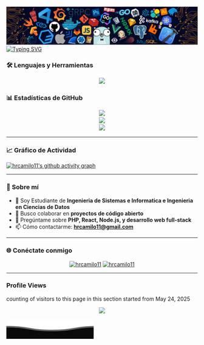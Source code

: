 <!--   my-header-img -->
![](./src/header_.png)
[![Typing SVG](https://readme-typing-svg.demolab.com?font=Fira+Code&size=32&duration=3000&pause=600&color=980500&vCenter=true&width=600&height=80&lines=Hola+%F0%9F%91%8B+Mundo;Hola+%F0%9F%91%8B%2C+Soy+Camilo+Hern%C3%A1ndez;ERROR+404;NOT+FOUND;OR+NOT%3F)](https://git.io/typing-svg)


### 🛠️ Lenguajes y Herramientas

<p align="center">
  <a href="https://skillicons.dev">
    <img src="https://skillicons.dev/icons?i=arch,kotlin,laravel,postman,notion,npm,linux,php,python,js,ts,react,nextjs,nodejs,express,mongodb,postgres,docker,git,github,figma&perline=7&theme=light" />
  </a>
</p>

### 📊 Estadísticas de GitHub

<div align="center">
  <img src="https://github-readme-stats.vercel.app/api?username=hrcamilo11&theme=dracula&show_icons=true&hide_border=true&count_private=true"/> 
</div>
<div align="center">
  <img src="https://github-readme-streak-stats.herokuapp.com/?user=hrcamilo11&theme=dracula&hide_border=true"/> 
</div>
<div align="center">
  <img src="https://github-readme-stats.vercel.app/api/top-langs/?username=hrcamilo11&theme=dracula&show_icons=true&hide_border=true&layout=compact"/> 
</div>


---




### 📈 Gráfico de Actividad

[![hrcamilo11's github activity graph](https://github-readme-activity-graph.vercel.app/graph?username=hrcamilo11&bg_color=000000&color=ffffff&line=4c9e95&point=2d439a&area=true&hide_border=true)](https://github.com/ashutosh00710/github-readme-activity-graph)

---

### 🚀 Sobre mí
- 🌱 Soy Estudiante de **Ingenieria de Sistemas e Informatica e Ingenieria en Ciencias de Datos**
- 👯 Busco colaborar en **proyectos de código abierto**
- 💬 Pregúntame sobre **PHP, React, Node.js, y desarrollo web full-stack**
- 📫 Cómo contactarme: **hrcamilo11@gmail.com**

---

### 🌐 Conéctate conmigo

<p align="center">
  <a href="https://linkedin.com/in/camilo-hernandez-44b79b149" target="blank"><img align="center" src="https://raw.githubusercontent.com/rahuldkjain/github-profile-readme-generator/master/src/images/icons/Social/linked-in-alt.svg" alt="hrcamilo11" height="30" width="40" /></a>
  <a href="https://dev.to/camilo_hernandez_8649095f" target="blank"><img align="center" src="https://raw.githubusercontent.com/rahuldkjain/github-profile-readme-generator/master/src/images/icons/Social/devto.svg" alt="hrcamilo11" height="30" width="40" /></a>
</p>

---

### Profile Views
counting of visitors to this page in this section started from May 24, 2025

<div align="center">
  <img src="https://count.getloli.com/get/@hrcamilo11.github.readme" />
  <br>
</div>



![](./src/Bottom_down.svg)

